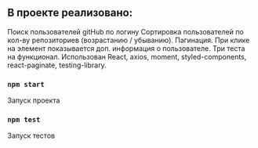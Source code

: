 ## В проекте реализовано:

Поиск пользователей gitHub по логину
Сортировка пользователей по кол-ву репозиториев (возрастанию / убыванию).
Пагинация.
При клике на элемент показывается доп. информация о пользователе.
Три теста на функционал.
Использован React, axios, moment, styled-components, react-paginate, testing-library.

### `npm start`

Запуск проекта

### `npm test`

Запуск тестов